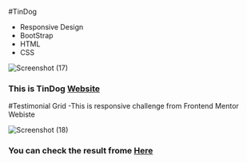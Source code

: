 

#TinDog 

- Responsive Design
- BootStrap
- HTML
- CSS

![Screenshot (17)](https://user-images.githubusercontent.com/45825771/232989745-4687b39a-2a68-4a38-8201-56abb328d163.png)


### This is TinDog [Website](https://lynnphoann.github.io/O-market/TinDog-Start/index.html)

#Testimonial Grid
-This is responsive challenge from Frontend Mentor Webiste

![Screenshot (18)](https://user-images.githubusercontent.com/45825771/232989794-4bbb8a4d-d1a6-48af-b891-94d657fe2332.png)


### You can check the result frome [Here](https://lynnphoann.github.io/O-market/testimonial-grid/index.html)


